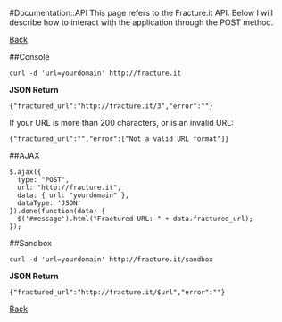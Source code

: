 #Documentation::API
This page refers to the Fracture.it API. Below I will describe how to interact with the application through the POST method.
 
[Back](/)

##Console

    curl -d 'url=yourdomain' http://fracture.it

**JSON Return**

`{"fractured_url":"http://fracture.it/3","error":""}`

If your URL is more than 200 characters, or is an invalid URL:

`{"fractured_url":"","error":["Not a valid URL format"]}`

##AJAX

    $.ajax({
      type: "POST",
      url: "http://fracture.it",
      data: { url: "yourdomain" },
      dataType: 'JSON'
    }).done(function(data) {
      $('#message').html("Fractured URL: " + data.fractured_url);
    });

##Sandbox

    curl -d 'url=yourdomain' http://fracture.it/sandbox

**JSON Return**

`{"fractured_url":"http://fracture.it/$url","error":""}`

[Back](/)